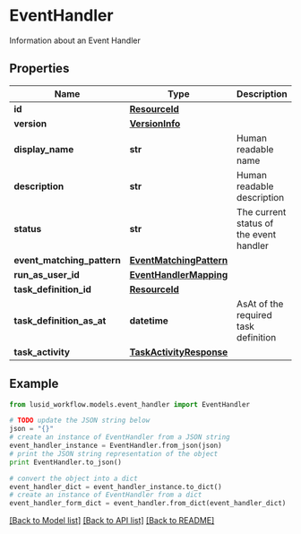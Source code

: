 # EventHandler

Information about an Event Handler

## Properties
Name | Type | Description | Notes
------------ | ------------- | ------------- | -------------
**id** | [**ResourceId**](ResourceId.md) |  | 
**version** | [**VersionInfo**](VersionInfo.md) |  | [optional] 
**display_name** | **str** | Human readable name | 
**description** | **str** | Human readable description | [optional] 
**status** | **str** | The current status of the event handler | 
**event_matching_pattern** | [**EventMatchingPattern**](EventMatchingPattern.md) |  | 
**run_as_user_id** | [**EventHandlerMapping**](EventHandlerMapping.md) |  | 
**task_definition_id** | [**ResourceId**](ResourceId.md) |  | 
**task_definition_as_at** | **datetime** | AsAt of the required task definition | [optional] 
**task_activity** | [**TaskActivityResponse**](TaskActivityResponse.md) |  | 

## Example

```python
from lusid_workflow.models.event_handler import EventHandler

# TODO update the JSON string below
json = "{}"
# create an instance of EventHandler from a JSON string
event_handler_instance = EventHandler.from_json(json)
# print the JSON string representation of the object
print EventHandler.to_json()

# convert the object into a dict
event_handler_dict = event_handler_instance.to_dict()
# create an instance of EventHandler from a dict
event_handler_form_dict = event_handler.from_dict(event_handler_dict)
```
[[Back to Model list]](../README.md#documentation-for-models) [[Back to API list]](../README.md#documentation-for-api-endpoints) [[Back to README]](../README.md)


